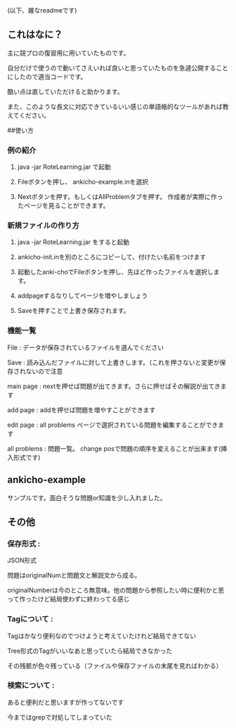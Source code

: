 (以下、雑なreadmeです)

## これはなに？

主に競プロの復習用に用いていたものです。 

自分だけで使うので動いてさえいれば良いと思っていたものを急遽公開することにしたので適当コードです。

酷い点は直していただけると助かります。

また、このような長文に対応できているいい感じの単語帳的なツールがあれば教えてください。

##使い方

### 例の紹介
1. java -jar RoteLearning.jar で起動

2. Fileボタンを押し、 ankicho-example.inを選択

3. Nextボタンを押す。もしくはAllProblemタブを押す。
作成者が実際に作ったページを見ることができます。


### 新規ファイルの作り方
1. java -jar RoteLearning.jar  をすると起動

2. ankicho-init.inを別のところにコピーして、付けたい名前をつけます

3. 起動したanki-choでFileボタンを押し、先ほど作ったファイルを選択します。

4. addpageするなりしてページを増やしましょう

5. Saveを押すことで上書き保存されます。


### 機能一覧

File : データが保存されているファイルを選んでください

Save : 読み込んだファイルに対して上書きします。（これを押さないと変更が保存されないので注意
       
main page : nextを押せば問題が出てきます。さらに押せばその解説が出てきます

add page : addを押せば問題を増やすことができます

edit page : all problems ページで選択されている問題を編集することができます

all problems : 問題一覧。 change posで問題の順序を変えることが出来ます(挿入形式です)

## ankicho-example

サンプルです。面白そうな問題or知識を少し入れました。

## その他

### 保存形式 :

  JSON形式
  
  問題はoriginalNumと問題文と解説文から成る。
  
  originalNumberは今のところ無意味。他の問題から参照したい時に便利かと思って作ったけど結局使わずに終わってる感じ
  
### Tagについて : 

  Tagはかなり便利なのでつけようと考えていたけれど結局できてない
  
  Tree形式のTagがいいなあと思っていたら結局できなかった
  
  その残骸が色々残っている（ファイルや保存ファイルの末尾を見ればわかる）
  
### 検索について : 

  あると便利だと思いますが作ってないです
  
  今まではgrepで対処してしまっていた
